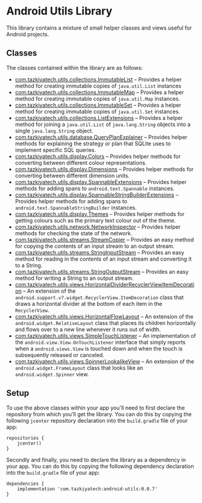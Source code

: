 # Android Utils Library

This library contains a mixture of small helper classes and views useful for Android projects.

## Classes

The classes contained within the library are as follows:

* [com.tazkiyatech.utils.collections.ImmutableList](library/src/main/java/com/tazkiyatech/utils/collections/ImmutableList.java) – Provides a helper method for creating immutable copies of `java.util.List` instances
* [com.tazkiyatech.utils.collections.ImmutableMap](library/src/main/java/com/tazkiyatech/utils/collections/ImmutableMap.java) – Provides a helper method for creating immutable copies of `java.util.Map` instances.
* [com.tazkiyatech.utils.collections.ImmutableSet](library/src/main/java/com/tazkiyatech/utils/collections/ImmutableSet.java) – Provides a helper method for creating immutable copies of `java.util.Set` instances.
* [com.tazkiyatech.utils.collections.ListExtensions](library/src/main/java/com/tazkiyatech/utils/collections/ListExtensions.kt) – Provides a helper method for joining a `java.util.List` of `java.lang.String` objects into a single `java.lang.String` object.
* [com.tazkiyatech.utils.database.QueryPlanExplainer](library/src/main/java/com/tazkiyatech/utils/database/QueryPlanExplainer.java) – Provides helper methods for explaining the strategy or plan that SQLite uses to implement specific SQL queries.
* [com.tazkiyatech.utils.display.Colors](library/src/main/java/com/tazkiyatech/utils/display/Colors.kt) – Provides helper methods for converting between different colour representations.
* [com.tazkiyatech.utils.display.Dimensions](library/src/main/java/com/tazkiyatech/utils/display/Dimensions.kt) – Provides helper methods for converting between different dimension units.
* [com.tazkiyatech.utils.display.SpannableExtensions](library/src/main/java/com/tazkiyatech/utils/display/SpannableExtensions.kt) – Provides helper methods for adding spans to `android.text.Spannable` instances.
* [com.tazkiyatech.utils.display.SpannableStringBuilderExtensions](library/src/main/java/com/tazkiyatech/utils/display/SpannableStringBuilderExtensions.kt) – Provides helper methods for adding spans to `android.text.SpannableStringBuilder` instances.
* [com.tazkiyatech.utils.display.Themes](library/src/main/java/com/tazkiyatech/utils/display/Themes.kt) – Provides helper methods for getting colours such as the primary text colour out of the theme.
* [com.tazkiyatech.utils.network.NetworkInspector](library/src/main/java/com/tazkiyatech/utils/network/NetworkInspector.java) – Provides helper methods for checking the state of the network.
* [com.tazkiyatech.utils.streams.StreamCopier](library/src/main/java/com/tazkiyatech/utils/streams/StreamCopier.java) – Provides an easy method for copying the contents of an input stream to an output stream.
* [com.tazkiyatech.utils.streams.StringInputStream](library/src/main/java/com/tazkiyatech/utils/streams/StringInputStream.java) – Provides an easy method for reading in the contents of an input stream and converting it to a String.
* [com.tazkiyatech.utils.streams.StringOutputStream](library/src/main/java/com/tazkiyatech/utils/streams/StringOutputStream.java) – Provides an easy method for writing a String to an output stream.
* [com.tazkiyatech.utils.views.HorizontalDividerRecyclerViewItemDecoration](library/src/main/java/com/tazkiyatech/utils/views/HorizontalDividerRecyclerViewItemDecoration.java) – An extension of the `android.support.v7.widget.RecyclerView.ItemDecoration` class that draws a horizontal divider at the bottom of each item in the `RecyclerView`.
* [com.tazkiyatech.utils.views.HorizontalFlowLayout](library/src/main/java/com/tazkiyatech/utils/views/HorizontalFlowLayout.java) – An extension of the `android.widget.RelativeLayout` class that places its children horizontally and flows over to a new line whenever it runs out of width.
* [com.tazkiyatech.utils.views.SimpleTouchListener](library/src/main/java/com/tazkiyatech/utils/views/SimpleTouchListener.java) – An implementation of the `android.view.View.OnTouchListener` interface that simply reports when a `android.views.View` is touched down and when the touch is subsequently released or canceled.
* [com.tazkiyatech.utils.views.SpinnerLookalikeView](library/src/main/java/com/tazkiyatech/utils/views/SpinnerLookalikeView.java) – An extension of the `android.widget.FrameLayout` class that looks like an `android.widget.Spinner` view.

## Setup

To use the above classes within your app you'll need to first declare the repository from which you'll get the library. You can do this by copying the following `jcenter` repository declaration into the `build.gradle` file of your app:

    repositories {
        jcenter()
    }

Secondly and finally, you need to declare the library as a dependency in your app. You can do this by copying the following dependency declaration into the `build.gradle` file of your app:

    dependencies {
        implementation 'com.tazkiyatech:android-utils:0.0.7'
    }

